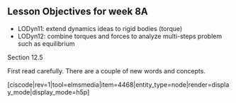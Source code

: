 ## Lesson Objectives for week 8A

* LODyn11: extend dynamics ideas to rigid bodies (torque) 
* LODyn12: combine torques and forces to analyze multi-steps problem such as equilibrium

<stop-note>
    <span slot="message">Section 12.5</span>
</stop-note>

First read carefully. There are a couple of new words and concepts. 

[ciscode|rev=1|tool=elmsmedia|item=4468|entity_type=node|render=display_mode|display_mode=h5p]